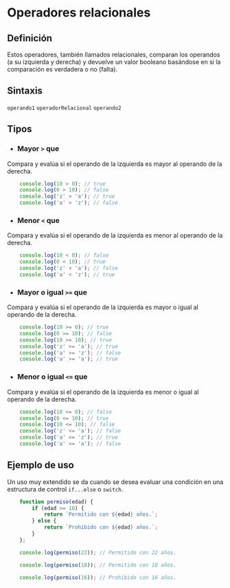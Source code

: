 # Operadores relacionales

## Definición

Estos operadores, también llamados relacionales, comparan los operandos (a su izquierda y derecha) y devuelve un valor booleano basándose en si la comparación es verdadera o no (falta).

## Sintaxis

```operando1``` ```operadorRelacional``` ```operando2```

## Tipos

- ### Mayor ```>``` que

Compara y evalúa si el operando de la izquierda es mayor al operando de la derecha.

```js
    console.log(10 > 0); // true
    console.log(0 > 10); // false
    console.log('z' > 'a'); // true
    console.log('a' > 'z'); // false
```

- ### Menor ```<``` que

Compara y evalúa si el operando de la izquierda es menor al operando de la derecha.

```js
    console.log(10 < 0); // false
    console.log(0 < 10); // true
    console.log('z' < 'a'); // false
    console.log('a' < 'z'); // true
```

- ### Mayor o igual ```>=``` que

Compara y evalúa si el operando de la izquierda es mayor o igual al operando de la derecha.

```js
    console.log(10 >= 0); // true
    console.log(0 >= 10); // false
    console.log(10 >= 10); // true
    console.log('z' >= 'a'); // true
    console.log('a' >= 'z'); // false
    console.log('a' >= 'a'); // true
```

- ### Menor o igual ```<=``` que

Compara y evalúa si el operando de la izquierda es menor o igual al operando de la derecha.

```js
    console.log(10 <= 0); // false
    console.log(0 <= 10); // true
    console.log(10 <= 10); // false
    console.log('z' <= 'a'); // false
    console.log('a' <= 'z'); // true
    console.log('a' <= 'a'); // false
```

## Ejemplo de uso

Un uso muy extendido se da cuando se desea evaluar una condición en una estructura de control ```if...else``` o ```switch```.

```js
    function permiso(edad) {
        if (edad >= 18) {
            return `Permitido con ${edad} años.`;
        } else {
            return `Prohibido con ${edad} años.`;
        }
    };

    console.log(permiso(22)); // Permitido con 22 años.

    console.log(permiso(18)); // Permitido con 18 años.

    console.log(permiso(16)); // Prohibido con 16 años.
```
